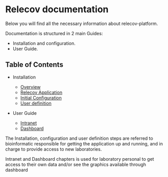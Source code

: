 # Relecov documentation

Below you will find all the necessary information about relecov-platform.

Documentation is structured in 2 main Guides:

- Installation and configuration.
- User Guide.



## Table of Contents
- Installation
    - [Overview](structureOverview.md)
    - [Relecov Application](relecovApplication.md)
    - [Initial Configuration](initialConfiguration.md)
    - [User definition](userDefinition)

- User Guide
    - [Intranet](intranet.md)
    - [Dashboard](dashboard.md)

The Installation, configuration and user definition steps are referred to bioinformatic
responsible for getting the application up and running, and in charge to provide
access to new laboratories.

Intranet and Dashboard chapters is used for laboratory personal to get access to
 their own data and/or see the graphics available through dashboard
